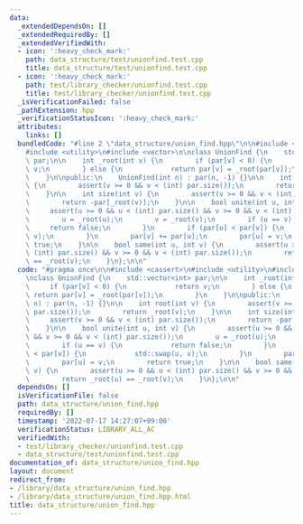 ```yaml
---
data:
  _extendedDependsOn: []
  _extendedRequiredBy: []
  _extendedVerifiedWith:
  - icon: ':heavy_check_mark:'
    path: data_structure/test/unionfind.test.cpp
    title: data_structure/test/unionfind.test.cpp
  - icon: ':heavy_check_mark:'
    path: test/library_checker/unionfind.test.cpp
    title: test/library_checker/unionfind.test.cpp
  _isVerificationFailed: false
  _pathExtension: hpp
  _verificationStatusIcon: ':heavy_check_mark:'
  attributes:
    links: []
  bundledCode: "#line 2 \"data_structure/union_find.hpp\"\n\n#include <cassert>\n\
    #include <utility>\n#include <vector>\n\nclass UnionFind {\n    std::vector<int>\
    \ par;\n\n    int _root(int v) {\n        if (par[v] < 0) {\n            return\
    \ v;\n        } else {\n            return par[v] = _root(par[v]);\n        }\n\
    \    }\n\npublic:\n    UnionFind(int n) : par(n, -1) {}\n\n    int root(int v)\
    \ {\n        assert(v >= 0 && v < (int) par.size());\n        return _root(v);\n\
    \    }\n\n    int size(int v) {\n        assert(v >= 0 && v < (int) par.size());\n\
    \        return -par[_root(v)];\n    }\n\n    bool unite(int u, int v) {\n   \
    \     assert(u >= 0 && u < (int) par.size() && v >= 0 && v < (int) par.size());\n\
    \        u = _root(u);\n        v = _root(v);\n        if (u == v) {\n       \
    \     return false;\n        }\n        if (par[u] < par[v]) {\n            std::swap(u,\
    \ v);\n        }\n        par[v] += par[u];\n        par[u] = v;\n        return\
    \ true;\n    }\n\n    bool same(int u, int v) {\n        assert(u >= 0 && u <\
    \ (int) par.size() && v >= 0 && v < (int) par.size());\n        return _root(u)\
    \ == _root(v);\n    }\n};\n\n"
  code: "#pragma once\n\n#include <cassert>\n#include <utility>\n#include <vector>\n\
    \nclass UnionFind {\n    std::vector<int> par;\n\n    int _root(int v) {\n   \
    \     if (par[v] < 0) {\n            return v;\n        } else {\n           \
    \ return par[v] = _root(par[v]);\n        }\n    }\n\npublic:\n    UnionFind(int\
    \ n) : par(n, -1) {}\n\n    int root(int v) {\n        assert(v >= 0 && v < (int)\
    \ par.size());\n        return _root(v);\n    }\n\n    int size(int v) {\n   \
    \     assert(v >= 0 && v < (int) par.size());\n        return -par[_root(v)];\n\
    \    }\n\n    bool unite(int u, int v) {\n        assert(u >= 0 && u < (int) par.size()\
    \ && v >= 0 && v < (int) par.size());\n        u = _root(u);\n        v = _root(v);\n\
    \        if (u == v) {\n            return false;\n        }\n        if (par[u]\
    \ < par[v]) {\n            std::swap(u, v);\n        }\n        par[v] += par[u];\n\
    \        par[u] = v;\n        return true;\n    }\n\n    bool same(int u, int\
    \ v) {\n        assert(u >= 0 && u < (int) par.size() && v >= 0 && v < (int) par.size());\n\
    \        return _root(u) == _root(v);\n    }\n};\n\n"
  dependsOn: []
  isVerificationFile: false
  path: data_structure/union_find.hpp
  requiredBy: []
  timestamp: '2022-07-17 14:27:07+09:00'
  verificationStatus: LIBRARY_ALL_AC
  verifiedWith:
  - test/library_checker/unionfind.test.cpp
  - data_structure/test/unionfind.test.cpp
documentation_of: data_structure/union_find.hpp
layout: document
redirect_from:
- /library/data_structure/union_find.hpp
- /library/data_structure/union_find.hpp.html
title: data_structure/union_find.hpp
---
```

